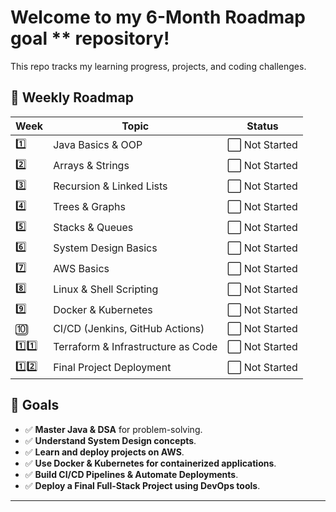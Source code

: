 # Welcome to my 6-Month Roadmap goal ** repository!  
This repo tracks my learning progress, projects, and coding challenges.

## 📅 Weekly Roadmap
| Week | Topic | Status |
|------|------------------------|--------|
| 1️⃣  | Java Basics & OOP      | ⬜ Not Started |
| 2️⃣  | Arrays & Strings       | ⬜ Not Started |
| 3️⃣  | Recursion & Linked Lists | ⬜ Not Started |
| 4️⃣  | Trees & Graphs         | ⬜ Not Started |
| 5️⃣  | Stacks & Queues        | ⬜ Not Started |
| 6️⃣  | System Design Basics  | ⬜ Not Started |
| 7️⃣  | AWS Basics            | ⬜ Not Started |
| 8️⃣  | Linux & Shell Scripting | ⬜ Not Started |
| 9️⃣  | Docker & Kubernetes   | ⬜ Not Started |
| 🔟  | CI/CD (Jenkins, GitHub Actions) | ⬜ Not Started |
| 1️⃣1️⃣ | Terraform & Infrastructure as Code | ⬜ Not Started |
| 1️⃣2️⃣ | Final Project Deployment | ⬜ Not Started |


## 📌 Goals
- ✅ **Master Java & DSA** for problem-solving.
- ✅ **Understand System Design concepts**.
- ✅ **Learn and deploy projects on AWS**.
- ✅ **Use Docker & Kubernetes for containerized applications**.
- ✅ **Build CI/CD Pipelines & Automate Deployments**.
- ✅ **Deploy a Final Full-Stack Project using DevOps tools**.

---
